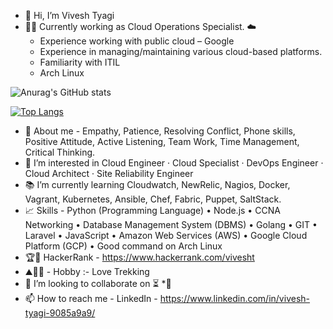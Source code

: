 - 👋 Hi, I’m Vivesh Tyagi
- 👨‍💻 Currently working as Cloud Operations Specialist.
    ☁️
     * Experience working with public cloud – Google
     * Experience in managing/maintaining various cloud-based platforms.
     * Familiarity with ITIL
     * Arch Linux
    
![Anurag's GitHub stats](https://github-readme-stats.vercel.app/api?username=574n13y&count_private=dark&show_icons=true&hide=issues,contribs)

[![Top Langs](https://github-readme-stats.vercel.app/api/top-langs/?username=574n13y&hide=jupyter%20notebook,html&layout=compact)](https://github.com/anuraghazra/github-readme-stats&theme=dark&show_icons=true&hide=issues,contribs)

- 📜 About me -  Empathy, Patience, Resolving Conflict, Phone skills, Positive Attitude, Active Listening, Team Work, Time Management, Critical Thinking.
- 👀 I’m interested in Cloud Engineer · Cloud Specialist · DevOps Engineer · Cloud Architect · Site Reliability Engineer
- 📚 I’m currently learning Cloudwatch, NewRelic, Nagios, Docker, Vagrant, Kubernetes, Ansible, Chef, Fabric, Puppet, SaltStack.
- 📈 Skills - Python (Programming Language) • Node.js • CCNA Networking • Database Management System (DBMS) • Golang • GIT • Laravel • JavaScript • Amazon Web Services (AWS) • Google Cloud Platform (GCP) • Good command on Arch Linux
- 🏆📖 HackerRank - https://www.hackerrank.com/vivesht
- ⛰️🧗‍♂️ - Hobby :- Love Trekking
- 💞️ I’m looking to collaborate on ⏳
    *🍁
- 📫 How to reach me - LinkedIn - https://www.linkedin.com/in/vivesh-tyagi-9085a9a9/ 
<!---
574n13y/574n13y is a ✨ special ✨ repository because its `README.md` (this file) appears on your GitHub profile.
You can click the Preview link to take a look at your changes.
--->


